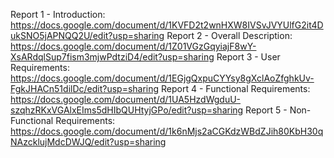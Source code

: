 Report 1 - Introduction: 
https://docs.google.com/document/d/1KVFD2t2wnHXW8IVSvJVYUlfG2it4DukSNO5jAPNQQ2U/edit?usp=sharing
Report 2 - Overall Description:
https://docs.google.com/document/d/1Z01VGzGqyiajF8wY-XsARdqlSup7fism3mjwPdtziD4/edit?usp=sharing
Report 3 - User Requirements:
https://docs.google.com/document/d/1EGjgQxpuCYYsy8gXclAoZfghkUv-FgkJHACn51dilDc/edit?usp=sharing
Report 4 - Functional Requirements:
https://docs.google.com/document/d/1UA5HzdWgduU-szqhzRKxVGAlxEIms5dHIbQUHtyjGPo/edit?usp=sharing
Report 5 - Non-Functional Requirements:
https://docs.google.com/document/d/1k6nMjs2aCGKdzWBdZJih80KbH30qNAzcklujMdcDWJQ/edit?usp=sharing
